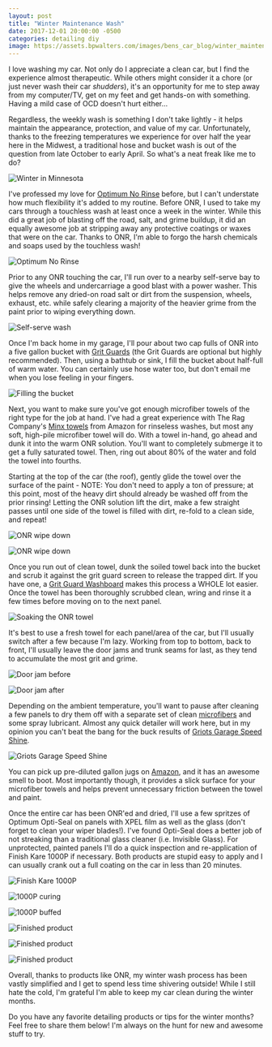 ```yaml
---
layout: post
title: "Winter Maintenance Wash"
date: 2017-12-01 20:00:00 -0500
categories: detailing diy
image: https://assets.bpwalters.com/images/bens_car_blog/winter_maintenance_wash/wrx_dirty_bumper.jpg
---
```


<span class="is-first-letter">I</span> love washing my car.  Not only do I appreciate a clean car, but I find the experience almost therapeutic.  While others might consider it a chore (or just never wash their car *shudders*), it's an opportunity for me to step away from my computer/TV, get on my feet and get hands-on with something.  Having a mild case of OCD doesn't hurt either...

Regardless, the weekly wash is something I don't take lightly - it helps maintain the appearance, protection, and value of my car.  Unfortunately, thanks to the freezing temperatures we experience for over half the year here in the Midwest, a traditional hose and bucket wash is out of the question from late October to early April.  So what's a neat freak like me to do?

![Winter in Minnesota](https://assets.bpwalters.com/images/bens_car_blog/winter_maintenance_wash/fiesta_st_snow.jpg)

I've professed my love for [Optimum No Rinse](http://amzn.to/2hU5SKC) before, but I can't understate how much flexibility it's added to my routine.  Before ONR, I used to take my cars through a touchless wash at least once a week in the winter.  While this did a great job of blasting off the road, salt, and grime buildup, it did an equally awesome job at stripping away any protective coatings or waxes that were on the car.  Thanks to ONR, I'm able to forgo the harsh chemicals and soaps used by the touchless wash!

![Optimum No Rinse](https://assets.bpwalters.com/images/bens_car_blog/winter_maintenance_wash/optimum_no_rinse.jpg)

Prior to any ONR touching the car, I'll run over to a nearby self-serve bay to give the wheels and undercarriage a good blast with a power washer.  This helps remove any dried-on road salt or dirt from the suspension, wheels, exhaust, etc. while safely clearing a majority of the heavier grime from the paint prior to wiping everything down.

![Self-serve wash](https://assets.bpwalters.com/images/bens_car_blog/winter_maintenance_wash/self_serve_wash.jpg)

Once I'm back home in my garage, I'll pour about two cap fulls of ONR into a five gallon bucket with [Grit Guards](http://amzn.to/2iRFlOV) (the Grit Guards are optional but highly recommended).  Then, using a bathtub or sink, I fill the bucket about half-full of warm water.  You can certainly use hose water too, but don't email me when you lose feeling in your fingers.

![Filling the bucket](https://assets.bpwalters.com/images/bens_car_blog/winter_maintenance_wash/filling_bucket.jpg)

Next, you want to make sure you've got enough microfiber towels of the right type for the job at hand.  I've had a great experience with The Rag Company's [Minx towels](http://amzn.to/2nkF2kw) from Amazon for rinseless washes, but most any soft, high-pile microfiber towel will do.  With a towel in-hand, go ahead and dunk it into the warm ONR solution.  You'll want to completely submerge it to get a fully saturated towel.  Then, ring out about 80% of the water and fold the towel into fourths.

Starting at the top of the car (the roof), gently glide the towel over the surface of the paint - NOTE: You don't need to apply a ton of pressure; at this point, most of the heavy dirt should already be washed off from the prior rinsing! Letting the ONR solution lift the dirt, make a few straight passes until one side of the towel is filled with dirt, re-fold to a clean side, and repeat!

![ONR wipe down](https://assets.bpwalters.com/images/bens_car_blog/winter_maintenance_wash/onr_wipe_down_1.jpg)

![ONR wipe down](https://assets.bpwalters.com/images/bens_car_blog/winter_maintenance_wash/onr_wipe_down_2.jpg)

Once you run out of clean towel, dunk the soiled towel back into the bucket and scrub it against the grit guard screen to release the trapped dirt.  If you have one, a [Grit Guard Washboard](http://amzn.to/2jZ4OJO) makes this process a WHOLE lot easier.  Once the towel has been thoroughly scrubbed clean, wring and rinse it a few times before moving on to the next panel.

![Soaking the ONR towel](https://assets.bpwalters.com/images/bens_car_blog/winter_maintenance_wash/onr_bucket.jpg)

It's best to use a fresh towel for each panel/area of the car, but I'll usually switch after a few because I'm lazy.  Working from top to bottom, back to front, I'll usually leave the door jams and trunk seams for last, as they tend to accumulate the most grit and grime.

![Door jam before](https://assets.bpwalters.com/images/bens_car_blog/winter_maintenance_wash/onr_door_sills_before.jpg)

![Door jam after](https://assets.bpwalters.com/images/bens_car_blog/winter_maintenance_wash/onr_door_sills_after.jpg)

Depending on the ambient temperature, you'll want to pause after cleaning a few panels to dry them off with a separate set of clean [microfibers](http://amzn.to/2i6QlHn) and some spray lubricant.  Almost any quick detailer will work here, but in my opinion you can't beat the bang for the buck results of [Griots Garage Speed Shine](http://amzn.to/2AiMaCK).

![Griots Garage Speed Shine](https://assets.bpwalters.com/images/bens_car_blog/winter_maintenance_wash/griots_quick_detailer.jpg)

You can pick up pre-diluted gallon jugs on [Amazon](http://amzn.to/2jEuKX9), and it has an awesome smell to boot.  Most importantly though, it provides a slick surface for your microfiber towels and helps prevent unnecessary friction between the towel and paint.

Once the entire car has been ONR'ed and dried, I'll use a few spritzes of Optimum Opti-Seal on panels with XPEL film as well as the glass (don't forget to clean your wiper blades!).  I've found Opti-Seal does a better job of not streaking than a traditional glass cleaner (i.e. Invisible Glass).  For unprotected, painted panels I'll do a quick inspection and re-application of Finish Kare 1000P if necessary.  Both products are stupid easy to apply and I can usually crank out a full coating on the car in less than 20 minutes.

![Finish Kare 1000P](https://assets.bpwalters.com/images/bens_car_blog/winter_maintenance_wash/1000p.jpg)

![1000P curing](https://assets.bpwalters.com/images/bens_car_blog/winter_maintenance_wash/1000p_application_1.jpg)

![1000P buffed](https://assets.bpwalters.com/images/bens_car_blog/winter_maintenance_wash/1000p_application_2.jpg)

![Finished product](https://assets.bpwalters.com/images/bens_car_blog/winter_maintenance_wash/winter_wash_after_1.jpg)

![Finished product](https://assets.bpwalters.com/images/bens_car_blog/winter_maintenance_wash/winter_wash_after_2.jpg)

![Finished product](https://assets.bpwalters.com/images/bens_car_blog/winter_maintenance_wash/winter_wash_after_3.jpg)

Overall, thanks to products like ONR, my winter wash process has been vastly simplified and I get to spend less time shivering outside!  While I still hate the cold, I'm grateful I'm able to keep my car clean during the winter months.

Do you have any favorite detailing products or tips for the winter months?  Feel free to share them below!  I'm always on the hunt for new and awesome stuff to try.